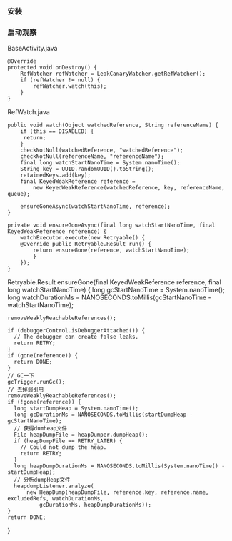 ### 安装

### 启动观察

BaseActivity.java

	@Override
    protected void onDestroy() {
        RefWatcher refWatcher = LeakCanaryWatcher.getRefWatcher();
        if (refWatcher != null) {
            refWatcher.watch(this);
        }
    }

RefWatch.java

  	public void watch(Object watchedReference, String referenceName) {
    	if (this == DISABLED) {
     	 return;
    	}
    	checkNotNull(watchedReference, "watchedReference");
    	checkNotNull(referenceName, "referenceName");
    	final long watchStartNanoTime = System.nanoTime();
    	String key = UUID.randomUUID().toString();
    	retainedKeys.add(key);
    	final KeyedWeakReference reference =
        	new KeyedWeakReference(watchedReference, key, referenceName, queue);

    	ensureGoneAsync(watchStartNanoTime, reference);
  	}

  	private void ensureGoneAsync(final long watchStartNanoTime, final KeyedWeakReference reference) {
    	watchExecutor.execute(new Retryable() {
      	@Override public Retryable.Result run() {
        	return ensureGone(reference, watchStartNanoTime);
      		}
    	});
  	}

   Retryable.Result ensureGone(final KeyedWeakReference reference, final long watchStartNanoTime) {
    long gcStartNanoTime = System.nanoTime();
    long watchDurationMs = NANOSECONDS.toMillis(gcStartNanoTime - watchStartNanoTime);

    removeWeaklyReachableReferences();

    if (debuggerControl.isDebuggerAttached()) {
      // The debugger can create false leaks.
      return RETRY;
    }
    if (gone(reference)) {
      return DONE;
    }
    // GC一下
    gcTrigger.runGc();
    // 去掉弱引用
    removeWeaklyReachableReferences();
    if (!gone(reference)) {
      long startDumpHeap = System.nanoTime();
      long gcDurationMs = NANOSECONDS.toMillis(startDumpHeap - gcStartNanoTime);
      // 获得dumheap文件
      File heapDumpFile = heapDumper.dumpHeap();
      if (heapDumpFile == RETRY_LATER) {
        // Could not dump the heap.
        return RETRY;
      }
      long heapDumpDurationMs = NANOSECONDS.toMillis(System.nanoTime() - startDumpHeap);
      // 分析dumpHeap文件
	  heapdumpListener.analyze(
          new HeapDump(heapDumpFile, reference.key, reference.name, excludedRefs, watchDurationMs,
              gcDurationMs, heapDumpDurationMs));
    }
    return DONE;
  }

